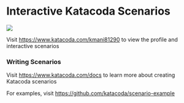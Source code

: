 # Interactive Katacoda Scenarios

[![](http://shields.katacoda.com/katacoda/kmani81290/count.svg)](https://www.katacoda.com/kmani81290 "Get your profile on Katacoda.com")

Visit https://www.katacoda.com/kmani81290 to view the profile and interactive scenarios

### Writing Scenarios
Visit https://www.katacoda.com/docs to learn more about creating Katacoda scenarios

For examples, visit https://github.com/katacoda/scenario-example
